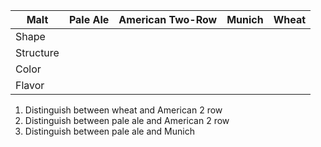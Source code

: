 | Malt | Pale Ale | American Two-Row | Munich | Wheat |
|--|--|--|--|--|
| Shape | | | | |
| Structure | | | | |
| Color | | | | |
| Flavor | | | | |


1. Distinguish between wheat and American 2 row
2. Distinguish between pale ale and American 2 row
3. Distinguish between pale ale and Munich
